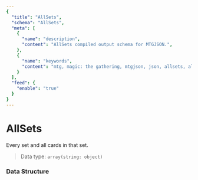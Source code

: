 ```yaml
---
{
  "title": "AllSets",
  "schema": "AllSets",
  "meta": [
    {
      "name": "description",
      "content": "AllSets compiled output schema for MTGJSON.",
    },
    {
      "name": "keywords",
      "content": "mtg, magic: the gathering, mtgjson, json, allsets, all sets",
    }
  ],
  "feed": {
    "enable": "true"
  }
}
---
```


# AllSets

Every set and all cards in that set.

> Data type: `array(string: object)`  

### Data Structure

<GenerateTable/>